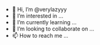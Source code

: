 - 👋 Hi, I’m @verylazyyy
- 👀 I’m interested in ...
- 🌱 I’m currently learning ...
- 💞️ I’m looking to collaborate on ...
- 📫 How to reach me ...

<!---
verylazyyy/verylazyyy is a ✨ special ✨ repository because its `README.md` (this file) appears on your GitHub profile.
You can click the Preview link to take a look at your changes.
--->
